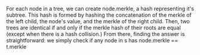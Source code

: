 For each node in a tree, we can create node.merkle, a hash representing it's subtree.
This hash is formed by hashing the concatenation of the merkle of the left child, the node's value, and the merkle of the right child. Then, two trees are identical if and only if the merkle hash of their roots are equal (except when there is a hash collision.) From there, finding the answer is straightforward: we simply check if any node in s has node.merkle == t.merkle
